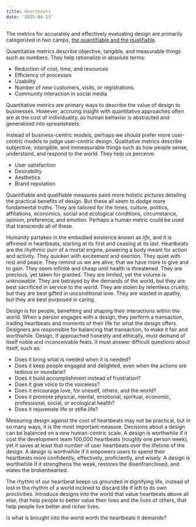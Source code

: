```yaml
---
title: Heartbeats
date: '2015-04-13'
---
```


The metrics for accurately and effectively evaluating design are primarily categorized in two camps, [the quantifiable and the qualifiable](http://www.howdesign.com/parse/measure-design/ '"Measure Design" by Terry Lee Stone, published December 6, 2012').

Quantitative metrics describe objective, tangible, and measurable things such as numbers. They help rationalize in absolute terms:

- Reduction of cost, time, and resources
- Efficiency of processes
- Usability
- Number of new customers, visits, or registrations
- Community interaction in social media

Quantitative metrics are primary ways to describe the value of design to businesses. However, accruing insight with quantitative approaches often are at the cost of individuality, as human behavior is abstracted and generalized into spreadsheets.

Instead of business-centric models, perhaps we should prefer more user-centric models to judge user-centric design. Qualitative metrics describe subjective, intangible, and immeasurable things such as how people sense, understand, and respond to the world. They help us perceive:

- User satisfaction
- Desirability
- Aesthetics
- Brand reputation

Quantifiable and qualifiable measures paint more holistic pictures detailing the practical benefits of design. But these all seem to dodge more fundamental truths. They are tailored for the times, culture, politics, affiliations, economics, social and ecological conditions, circumstance, opinion, preference, and emotion. Perhaps a human metric could be used that transcends all of these.

Humanity partakes in the embodied existence known as *life*, and it is affirmed in heartbeats, starting at its first and ceasing at its last. Heartbeats are the rhythmic purr of a mortal engine, powering a body meant for action and activity. They quicken with excitement and exertion. They quiet with rest and peace. They remind us we are alive, that we have more to give and to gain. They seem infinite and cheap until health is threatened. They are precious, yet taken for granted. They are limited, yet the volume is unknowable. They are betrayed by the demands of the world, but they are best sacrificed in service to the world. They are stolen by relentless cruelty, but they are best gifted in unconditional love. They are wasted in apathy, but they are best purposed in caring.

Design is for people, benefiting and shaping their interactions within the world. When a person engages with a design, they perform a transaction, trading heartbeats and moments of their life for what the design offers. Designers are responsible for balancing that transaction, to make it fair and worthwhile. Design, if approached honestly and ethically, must demand of itself noble and  inconceivable feats. It must answer difficult questions about itself, such as:

- Does it bring what is needed when it is needed?
- Does it keep people engaged and delighted, even when the actions are tedious or mundane?
- Does it build accomplishment instead of frustration?
- Does it give voice to the voiceless?
- Does it encourage love, for oneself, others, and the world?
- Does it promote physical, mental, emotional, spiritual, economic, professional, social, or ecological health?
- Does it rejuvenate life or stifle life?

Measuring design against the cost of heartbeats may not be practical, but in so many ways, it is the most important measure. Decisions about a design can be balanced on a new human-centric scale. A design is worthwhile if it cost the development team 100,000 heartbeats (roughly one person week), yet it saves at least that number of user heartbeats over the lifetime of the design. A design is worthwhile if it empowers users to spend their heartbeats more confidently, effectively, proficiently, and wisely. A design is worthwhile if it strengthens the weak, restores the disenfranchised, and elates the brokenhearted.

The rhythm of our heartbeat keeps us grounded in dignifying life, instead of lost in the rhythm of a world inclined to discard life if left to its own proclivities. Introduce designs into the world that value heartbeats above all else, that help people to better value their lives and the lives of others, that help people live better and richer lives.

Is what is brought into the world worth the heartbeats it demands?
